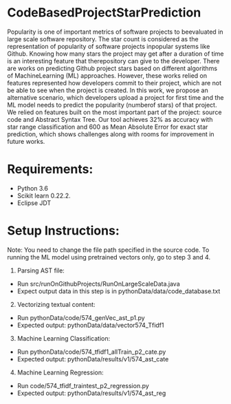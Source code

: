 # CodeBasedProjectStarPrediction
Popularity is one of important metrics of software projects to beevaluated in large scale software repository. The star count is considered as the representation of popularity of software projects inpopular systems like Github. Knowing how many stars the project may get after a duration of time is an interesting feature that therepository can give to the developer. There are works on predicting Github project stars based on different algorithms of MachineLearning (ML) approaches. However, these works relied on features represented how developers commit to their project, which are not be able to see when the project is created. In this work, we propose an alternative scenario, which developers upload a project for first time and the ML model needs to predict the popularity (numberof stars) of that project. We relied on features built on the most important part of the project: source code and Abstract Syntax Tree. Our tool achieves 32% as accuracy with star range classification and 600 as Mean Absolute Error for exact star prediction, which shows challenges along with rooms for improvement in future works.

# Requirements:
- Python 3.6
- Scikit learn 0.22.2.
- Eclipse JDT

# Setup Instructions:
Note: You need to change the file path specified in the source code. To running the ML model using pretrained vectors only, go to step 3 and 4.

1. Parsing AST file:
- Run src/runOnGithubProjects/RunOnLargeScaleData.java
- Expect output data in this step is in pythonData/data/code_database.txt
2. Vectorizing textual content:
- Run pythonData/code/574_genVec_ast_p1.py
- Expected output: pythonData/data/vector574_Tfidf1
3. Machine Learning Classification:
- Run pythonData/code/574_tfidf1_allTrain_p2_cate.py
- Expected output: pythonData/results/v1/574_ast_cate
4. Machine Learning Regression:
- Run code/574_tfidf_traintest_p2_regression.py
- Expected output: pythonData/results/v1/574_ast_reg


